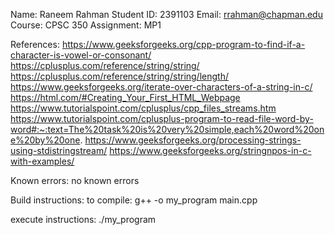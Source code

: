 Name: Raneem Rahman
Student ID: 2391103
Email: rrahman@chapman.edu
Course: CPSC 350
Assignment: MP1

References:
https://www.geeksforgeeks.org/cpp-program-to-find-if-a-character-is-vowel-or-consonant/
https://cplusplus.com/reference/string/string/ 
https://cplusplus.com/reference/string/string/length/
https://www.geeksforgeeks.org/iterate-over-characters-of-a-string-in-c/  
https://html.com/#Creating_Your_First_HTML_Webpage 
https://www.tutorialspoint.com/cplusplus/cpp_files_streams.htm
https://www.tutorialspoint.com/cplusplus-program-to-read-file-word-by-word#:~:text=The%20task%20is%20very%20simple,each%20word%20one%20by%20one. 
https://www.geeksforgeeks.org/processing-strings-using-stdistringstream/ 
https://www.geeksforgeeks.org/stringnpos-in-c-with-examples/

Known errors:
no known errors

Build instructions:
to compile:
g++ -o my_program main.cpp

execute instructions:
./my_program